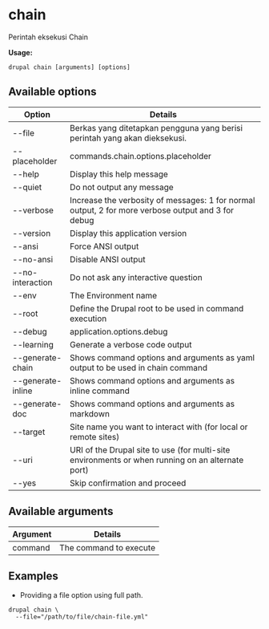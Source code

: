 # chain
Perintah eksekusi Chain

**Usage:**
```
drupal chain [arguments] [options]
```

## Available options
Option | Details
-------|-------------
--file | Berkas yang ditetapkan pengguna yang berisi perintah yang akan dieksekusi.
--placeholder | commands.chain.options.placeholder
--help | Display this help message
--quiet | Do not output any message
--verbose | Increase the verbosity of messages: 1 for normal output, 2 for more verbose output and 3 for debug
--version | Display this application version
--ansi | Force ANSI output
--no-ansi | Disable ANSI output
--no-interaction | Do not ask any interactive question
--env | The Environment name
--root | Define the Drupal root to be used in command execution
--debug | application.options.debug
--learning | Generate a verbose code output
--generate-chain | Shows command options and arguments as yaml output to be used in chain command
--generate-inline | Shows command options and arguments as inline command
--generate-doc | Shows command options and arguments as markdown
--target | Site name you want to interact with (for local or remote sites)
--uri | URI of the Drupal site to use (for multi-site environments or when running on an alternate port)
--yes | Skip confirmation and proceed

## Available arguments
Argument | Details
---------|-------------
command | The command to execute

## Examples
* Providing a file option using full path.
```
drupal chain \
  --file="/path/to/file/chain-file.yml"
```
